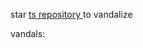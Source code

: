 star 
<a href="https://github.com/avi-amalanshu/avi-amalanshu/">
    ts repository
</a> 
to vandalize

vandals: <!-- manual --> 
